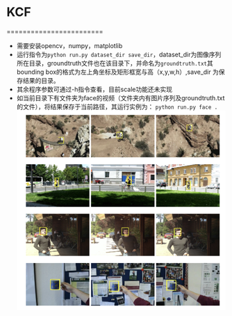 # KCF
========================
- 需要安装opencv，numpy，matplotlib
- 运行指令为`python run.py dataset_dir save_dir`，dataset_dir为图像序列所在目录，groundtruth文件也在该目录下，并命名为`groundtruth.txt`其bounding box的格式为左上角坐标及矩形框宽与高（x,y,w,h）,save_dir 为保存结果的目录。
- 其余程序参数可通过-h指令查看，目前scale功能还未实现
- 如当前目录下有文件夹为face的视频（文件夹内有图片序列及groundtruth.txt的文件），将结果保存于当前路径，其运行实例为： `python run.py face . `
![tracking example](example.png)

